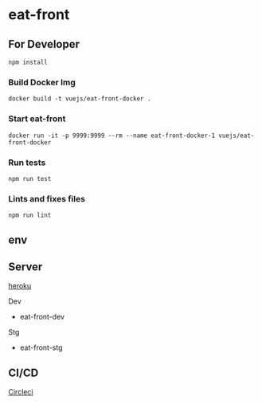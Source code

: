 # eat-front

## For Developer

```
npm install
```

### Build Docker Img

```
docker build -t vuejs/eat-front-docker .
```

### Start eat-front

```
docker run -it -p 9999:9999 --rm --name eat-front-docker-1 vuejs/eat-front-docker
```

### Run tests

```
npm run test
```

### Lints and fixes files

```
npm run lint
```

## env

## Server

[heroku](https://dashboard.heroku.com/apps)

Dev

- eat-front-dev

Stg

- eat-front-stg

## CI/CD

[Circleci](https://circleci.com/gh/KamabokoHouse/eat-front)
